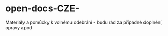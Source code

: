 # open-docs-CZE-
Materiály a pomůcky k volnému odebrání - budu rád za případné doplnění, opravy apod
